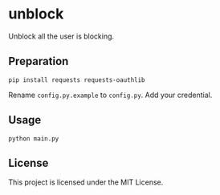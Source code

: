 unblock
===

Unblock all the user is blocking.


## Preparation

```
pip install requests requests-oauthlib
```

Rename `config.py.example` to `config.py`. Add your credential.

## Usage

```
python main.py
```


## License

This project is licensed under the MIT License.
